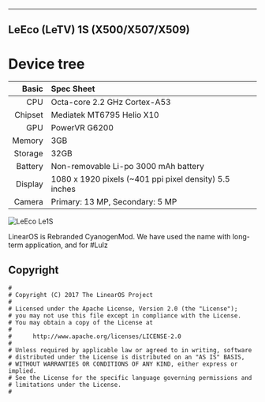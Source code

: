 -----------------------------
LeEco (LeTV) 1S (X500/X507/X509)
-----------------------------
Device tree
=================================================

Basic   | Spec Sheet
-------:|:-------------------------
CPU     | Octa-core 2.2 GHz Cortex-A53
Chipset | Mediatek MT6795 Helio X10
GPU     | PowerVR G6200
Memory  | 3GB 
Storage | 32GB
Battery | Non-removable Li-po 3000 mAh battery
Display | 1080 x 1920 pixels (~401 ppi pixel density) 5.5 inches
Camera  | Primary: 13 MP, Secondary: 5 MP

![LeEco Le1S](http://cdn2.gsmarena.com/vv/pics/leeco/letv-le-1s-1.jpg "LeEco Le1S")

LinearOS is Rebranded CyanogenMod. We have used the name with long-term application, and for #Lulz
## Copyright

```
#
# Copyright (C) 2017 The LinearOS Project
#
# Licensed under the Apache License, Version 2.0 (the "License");
# you may not use this file except in compliance with the License.
# You may obtain a copy of the License at
#
#      http://www.apache.org/licenses/LICENSE-2.0
#
# Unless required by applicable law or agreed to in writing, software
# distributed under the License is distributed on an "AS IS" BASIS,
# WITHOUT WARRANTIES OR CONDITIONS OF ANY KIND, either express or implied.
# See the License for the specific language governing permissions and
# limitations under the License.
#

